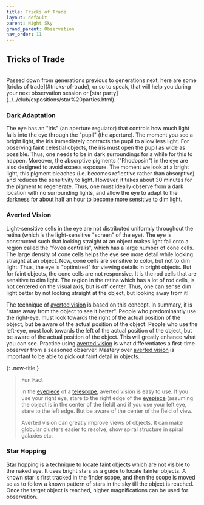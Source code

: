 ```yaml
---
title: Tricks of Trade
layout: default
parent: Night Sky
grand_parent: Observation
nav_order: 11
---
```


## Tricks of Trade

<br />
Passed down from generations previous to generations next, here are some [tricks of trade](#tricks-of-trade), or so to speak, that will help you during your next observation session or [star party](../../club/expositions/star%20parties.html).

### Dark Adaptation

The eye has an "iris" (an aperture regulator) that controls how much light falls into the eye through the "pupil" (the aperture). The moment you see a bright light, the iris immediately contracts the pupil to allow less light. For observing faint celestial objects, the iris must open the pupil as wide as possible. Thus, one needs to be in dark surroundings for a while for this to happen. Moreover, the absorptive pigments ("Rhodopsin") in the eye are also designed to avoid excess exposure. The moment we look at a bright light, this pigment bleaches (i.e. becomes reflective rather than absorptive) and reduces the sensitivity to light. However, it takes about 30 minutes for the pigment to regenerate. Thus, one must ideally observe from a dark location with no surrounding lights, and allow the eye to adapt to the darkness for about half an hour to become more sensitive to dim light.

### Averted Vision

Light-sensitive cells in the eye are not distributed uniformly throughout the retina (which is the light-sensitive "screen" of the eye). The eye is constructed such that looking straight at an object makes light fall onto a region called the "fovea centralis", which has a large number of cone cells. The large density of cone cells helps the eye see more detail while looking straight at an object. Now, cone cells are sensitive to color, but not to dim light. Thus, the eye is "optimized" for viewing details in bright objects. But for faint objects, the cone cells are not responsive. It is the rod cells that are sensitive to dim light. The region in the retina which has a lot of rod cells, is not centered on the visual axis, but is off center. Thus, one can sense dim light better by not looking straight at the object, but looking away from it!

The technique of [averted vision](#averted-vision) is based on this concept. In summary, it is "stare away from the object to see it better". People who predominantly use the right-eye, must look towards the right of the actual position of the object, but be aware of the actual position of the object. People who use the left-eye, must look towards the left of the actual position of the object, but be aware of the actual position of the object. This will greatly enhance what you can see. Practice using [averted vision](#averted-vision) is what differentiates a first-time observer from a seasoned observer. Mastery over [averted vision](#averted-vision) is important to be able to pick out faint detail in objects.

{: .new-title }

> Fun Fact
>
> In the [eyepiece](../instruments/eyepieces.md) of a [telescope](../instruments/telescopes.md), averted vision is easy to use. If you use your right eye, stare to the right edge of the [eyepiece](../instruments/eyepieces.md) (assuming the object is in the center of the field) and if you use your left eye, stare to the left edge. But be aware of the center of the field of view.
>
> Averted vision can greatly improve views of objects. It can make globular clusters easier to resolve, show spiral structure in spiral galaxies etc.

### Star Hopping

[Star hopping](./star%20hopping.html) is a technique to locate faint objects which are not visible to the naked eye. It uses bright stars as a guide to locate fainter objects. A known star is first tracked in the finder scope, and then the scope is moved so as to follow a known pattern of stars in the sky till the object is reached. Once the target object is reached, higher magnifications can be used for observation.
